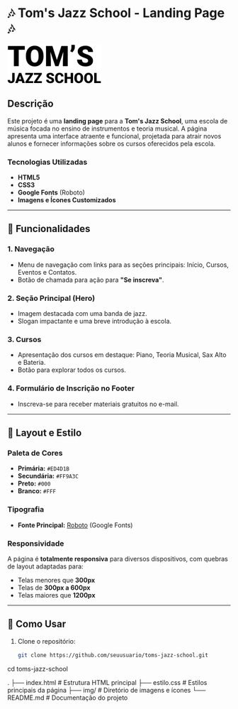 # 🎶 Tom's Jazz School - Landing Page 🎶

![Tom's Jazz School](./img/logo.svg)

## Descrição
Este projeto é uma **landing page** para a **Tom's Jazz School**, uma escola de música focada no ensino de instrumentos e teoria musical. A página apresenta uma interface atraente e funcional, projetada para atrair novos alunos e fornecer informações sobre os cursos oferecidos pela escola.

### Tecnologias Utilizadas
- **HTML5**
- **CSS3**
- **Google Fonts** (Roboto)
- **Imagens e Ícones Customizados**

---

## 🌟 Funcionalidades

### 1. **Navegação**
   - Menu de navegação com links para as seções principais: Início, Cursos, Eventos e Contatos.
   - Botão de chamada para ação para **"Se inscreva"**.

### 2. **Seção Principal (Hero)**
   - Imagem destacada com uma banda de jazz.
   - Slogan impactante e uma breve introdução à escola.

### 3. **Cursos**
   - Apresentação dos cursos em destaque: Piano, Teoria Musical, Sax Alto e Bateria.
   - Botão para explorar todos os cursos.

### 4. **Formulário de Inscrição no Footer**
   - Inscreva-se para receber materiais gratuitos no e-mail.

---

## 📐 Layout e Estilo

### Paleta de Cores
- **Primária:** `#ED4D1B`
- **Secundária:** `#FF9A3C`
- **Preto:** `#000`
- **Branco:** `#FFF`

### Tipografia
- **Fonte Principal:** [Roboto](https://fonts.google.com/specimen/Roboto) (Google Fonts)

### Responsividade
A página é **totalmente responsiva** para diversos dispositivos, com quebras de layout adaptadas para:
- Telas menores que **300px**
- Telas de **300px a 600px**
- Telas maiores que **1200px**

---

## 🚀 Como Usar

1. Clone o repositório:
   ```bash
   git clone https://github.com/seuusuario/toms-jazz-school.git
cd toms-jazz-school

.
├── index.html          # Estrutura HTML principal
├── estilo.css          # Estilos principais da página
├── img/                # Diretório de imagens e ícones
└── README.md           # Documentação do projeto
